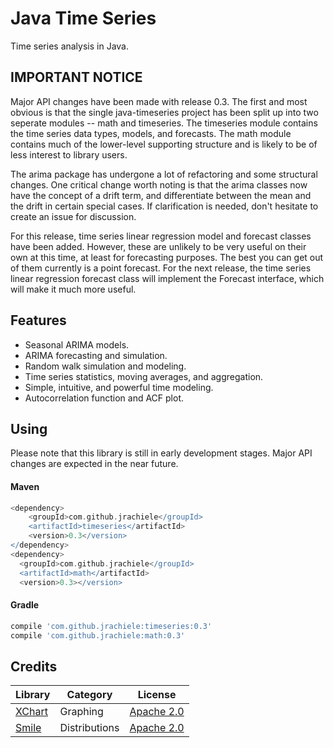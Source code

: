 Java Time Series
===============
Time series analysis in Java.

## IMPORTANT NOTICE

Major API changes have been made with release 0.3. The first and most obvious
is that the single java-timeseries project has been split up into two
seperate modules -- math and timeseries. The timeseries module contains
the time series data types, models, and forecasts. The math module
contains much of the lower-level supporting structure and is likely to
be of less interest to library users.

The arima package has undergone a lot of refactoring and some structural
changes. One critical change worth noting is that the arima classes now
have the concept of a drift term, and differentiate between the mean
and the drift in certain special cases. If clarification is needed, don't
hesitate to create an issue for discussion.

For this release, time series linear regression model and forecast classes
have been added. However, these are unlikely to be very useful on their
own at this time, at least for forecasting purposes. The best you can
get out of them currently is a point forecast. For the next release,
the time series linear regression forecast class will implement the Forecast
interface, which will make it much more useful. 
 
Features
-------
* Seasonal ARIMA models.
* ARIMA forecasting and simulation.
* Random walk simulation and modeling.
* Time series statistics, moving averages, and aggregation.
* Simple, intuitive, and powerful time modeling.
* Autocorrelation function and ACF plot.

Using
------
Please note that this library is still in early development stages. 
Major API changes are expected in the near future.

#### Maven

```groovy
<dependency>
    <groupId>com.github.jrachiele</groupId>
    <artifactId>timeseries</artifactId>
    <version>0.3</version>
</dependency>
<dependency>
  <groupId>com.github.jrachiele</groupId>
  <artifactId>math</artifactId>
  <version>0.3></version>
```

#### Gradle
```groovy
compile 'com.github.jrachiele:timeseries:0.3'
compile 'com.github.jrachiele:math:0.3'
```

Credits
------
| Library | Category | License |
| ------- | -------- | ------- |
| [XChart](https://github.com/timmolter/XChart) | Graphing | [Apache 2.0](http://www.apache.org/licenses/LICENSE-2.0) |
| [Smile](https://github.com/haifengl/smile) | Distributions | [Apache 2.0](http://www.apache.org/licenses/LICENSE-2.0) |
